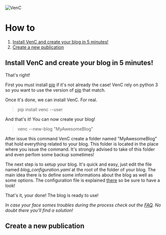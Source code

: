 ![VenC](http://download.tuxfamily.org/dsalem/img/2017_-_Denis_Salem_-_CC_By_SA_-_VenC-logo.svg "VenC")

# How to

1. [Install VenC and create your blog in 5 minutes!](#install-venc-and-create-your-blog-in-5-minutes)
2. [Create a new publication](#create-a-new-publication)

## Install VenC and create your blog in 5 minutes!

That's right!

First you must install [pip](https://pypi.python.org/pypi/pip) if it's not already the case! VenC rely on python 3 so you want to use the version of [pip](https://pypi.python.org/pypi/pip) that match.

Once it's done, we can install VenC. For real.

> pip install venc --user

And that's it! You can now create your blog!

> venc --new-blog "MyAwesomeBlog"

After issue this command VenC create a folder named "MyAwesomeBlog" that hold everything related to your blog. This folder is located in the place where you issue the command. It's strongly advised to take of this folder and even perfom some backup sometimes!

The next step is to setup your blog. It's quick and easy, just edit the file named *blog_configuration.yaml* at the root of the folder of your blog. The main idea there is to define some informations about the blog as well as some options. The configuration file is explained [there](EN.md#main-config-file) so be sure to have a look!

That's it, your done! The blog is ready to use!

_In case your face somes troubles during the process check out the [FAQ](https://framagit.org/denissalem/VenC/blob/master/doc/faqFR.md). No doubt there you'll find a solution!_

## Create a new publication



